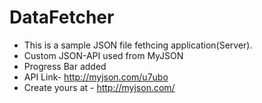 # DataFetcher
* This is a sample JSON file fethcing application(Server).
* Custom JSON-API used from MyJSON
* Progress Bar added 
* API Link- http://myjson.com/u7ubo
* Create yours at - http://myjson.com/
